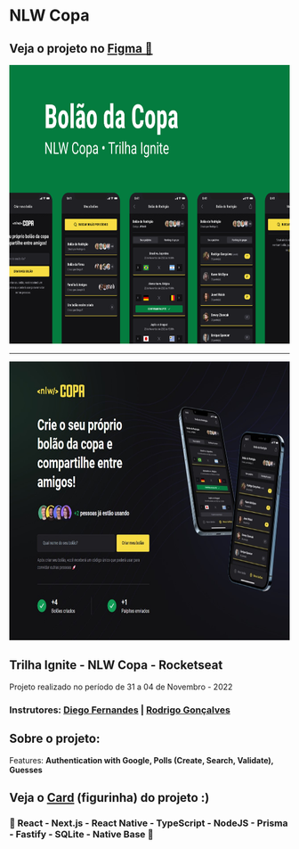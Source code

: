<h1>NLW Copa</h1>
<h2>Veja o projeto no <a href='https://www.figma.com/community/file/1169028343875283461'>Figma 🔖</a> </h2>
<div align='center'>
 <img height='500' src="https://github.com/carlos09v/nlwCopa_Ignite/blob/main/mobile/src/assets/Capa.png?raw=true" alt="NLW_Copa-Capa">
 <hr>
 <img height='500' src="https://github.com/carlos09v/nlwCopa_Ignite/blob/main/web/src/assets/preview.jpg?raw=true" alt="NLW_Copa-Web">
</div>


<h2>Trilha Ignite - NLW Copa - Rocketseat</h2>
<p>Projeto realizado no período de 31 a 04 de Novembro - 2022</p>
<h3>Instrutores: <a href='https://github.com/diego3g'>Diego Fernandes</a> | <a href='https://github.com/rodrigorgtic'>Rodrigo Gonçalves</a></h3>
<h2>Sobre o projeto:</h2>
<p>Features: <strong>Authentication with Google, Polls (Create, Search, Validate),  Guesses </strong></p>
<h2>Veja o <a href='https://carlos09v.github.io/nlwCopa_Ignite'>Card</a> (figurinha) do projeto :)</h2>
<h3>💜 React - Next.js - React Native - TypeScript - NodeJS - Prisma -  Fastify - SQLite - Native Base 💜</h3>
